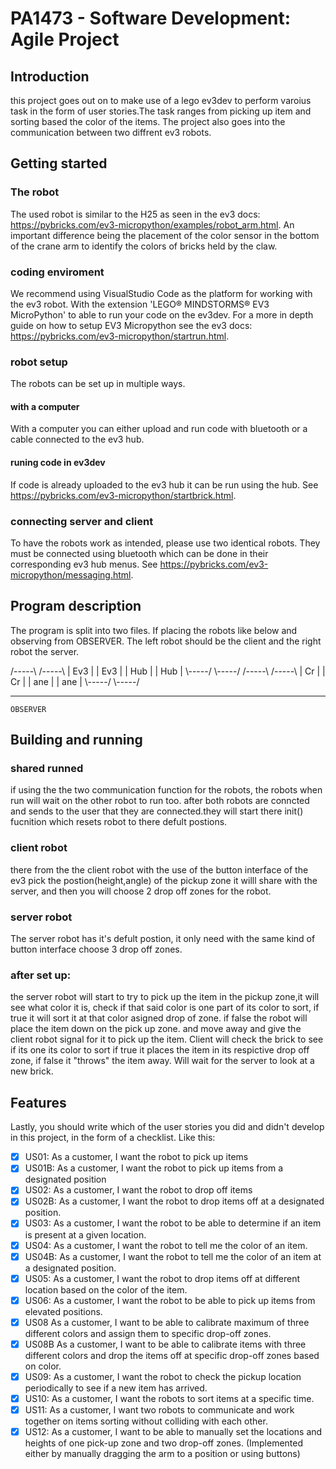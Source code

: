 # PA1473 - Software Development: Agile Project 


## Introduction
this project goes out on to make use of a lego ev3dev to perform varoius task in the form of user stories.The task ranges from picking up item and sorting based the color of the items.
The project also goes into the communication between two diffrent ev3 robots.


## Getting started

### The robot
The used robot is similar to the H25 as seen in the ev3 docs: https://pybricks.com/ev3-micropython/examples/robot_arm.html.
An important difference being the placement of the color sensor in the bottom of the crane arm to identify
the colors of bricks held by the claw.

### coding enviroment
We recommend using VisualStudio Code as the platform for working with the ev3 robot. 
With the extension 'LEGO® MINDSTORMS® EV3 MicroPython' to able to run your code on the ev3dev.
For a more in depth guide on how to setup EV3 Micropython see the ev3 docs: https://pybricks.com/ev3-micropython/startrun.html.

### robot setup
The robots can be set up in multiple ways.

#### with a computer
With a computer you can either upload and run code with bluetooth or a cable connected to the ev3 hub.

#### runing code in ev3dev
If code is already uploaded to the ev3 hub it can be run using the hub. See https://pybricks.com/ev3-micropython/startbrick.html.

### connecting server and client
To have the robots work as intended, please use two identical robots. They must be connected using
bluetooth which can be done in their corresponding ev3 hub menus. See https://pybricks.com/ev3-micropython/messaging.html.


## Program description
The program is split into two files. If placing the robots like below and observing from OBSERVER. The left robot should
be the client and the right robot the server. 

<div>
/-----\    /-----\
| Ev3 |    | Ev3 |
| Hub |    | Hub |
\-----/    \-----/
/-----\    /-----\    
| Cr  |    | Cr  |
| ane |    | ane |
\-----/    \-----/

------------------
    OBSERVER
</div>
    

## Building and running
### shared runned 
if using the the two communication function for the robots, the robots when run will wait on the other robot to run too. after both robots are conncted and sends to the user that they are connected.they will start there init() fucnition which resets robot to there defult postions.
### client robot    
there from the the client robot with the use of the button interface of the ev3 pick the postion(height,angle) of the pickup zone it willl share with the server, and then you will choose 2 drop off zones for the robot.
### server robot
The server robot has it's defult postion, it only need with the same kind of button interface choose 3 drop off zones.

### after set up:
the server robot will start to try to pick up the item in the pickup zone,it will see what color it is, check if that said color is one part of its color to sort, if true it will sort it at that color asigned drop of zone. if false the robot will place the item down on the pick up zone.
and move away and give the client robot signal for it to pick up the item.
Client will check the brick to see if its one its color to sort if true it places the item in its respictive drop off zone, if false it "throws" the item away.
Will wait for the server to look at a new brick. 	  


## Features

Lastly, you should write which of the user stories you did and didn't develop in this project, in the form of a checklist. Like this:

- [x] US01: As a customer, I want the robot to pick up items 
- [x] US01B: As a customer, I want the robot to pick up items from a designated position 
- [x] US02: As a customer, I want the robot to drop off items
- [x] US02B: As a customer, I want the robot to drop items off at a designated position. 
- [x] US03: As a customer, I want the robot to be able to determine if an item is present at a given location.
- [x] US04: As a customer, I want the robot to tell me the color of an item.
- [x] US04B: As a customer, I want the robot to tell me the color of an item at a designated position. 
- [x] US05: As a customer, I want the robot to drop items off at different location based on the color of the item.
- [x] US06: As a customer, I want the robot to be able to pick up items from elevated positions.
- [x] US08 As a customer, I want to be able to calibrate maximum of three different colors and assign them to specific drop-off zones.
- [x] US08B As a customer, I want to be able to calibrate items with three different colors and drop the items off at specific drop-off zones based on color. 
- [x] US09: As a customer, I want the robot to check the pickup location periodically to see if a new item has arrived. 
- [x] US10: As a customer, I want the robots to sort items at a specific time. 
- [x] US11: As a customer, I want two robots to communicate and work together on items sorting without colliding with each other. 
- [x] US12: As a customer, I want to be able to manually set the locations and heights of one pick-up zone and two drop-off zones. (Implemented either by manually dragging the arm to a position or using buttons) 
